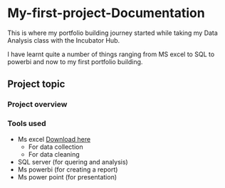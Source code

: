 # My-first-project-Documentation
This is where my portfolio building journey started while taking my Data Analysis class with the Incubator Hub.

I have learnt quite a number of things ranging from MS excel to SQL to powerbi and now to my first portfolio building.

## Project topic

### Project overview

### Tools used
- Ms excel [Download here](https://www.microsoft.com)
  - For data collection
  - For data cleaning 
- SQL server (for quering and analysis)
- Ms powerbi (for creating a report)
- Ms power point (for presentation)
